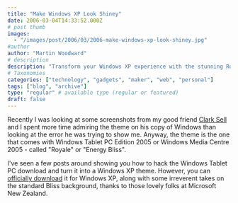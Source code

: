 ```yaml
---
title: "Make Windows XP Look Shiney"
date: 2006-03-04T14:33:52.000Z
# post thumb
images:
  - "/images/post/2006/03/2006-make-windows-xp-look-shiney.jpg"
#author
author: "Martin Woodward"
# description
description: "Transform your Windows XP experience with the stunning Royale theme from Tablet PC Edition, now available for download from Microsoft New Zealand."
# Taxonomies
categories: ["technology", "gadgets", "maker", "web", "personal"]
tags: ["blog", "archive"]
type: "regular" # available type (regular or featured)
draft: false
---
```


[]()Recently I was looking at some screenshots from my good friend [Clark Sell](http://blogs.msdn.com/csell/) and I spent more time admiring the theme on his copy of Windows than looking at the error he was trying to show me. Anyway, the theme is the one that comes with Windows Tablet PC Edition 2005 or Windows Media Centre 2005 - called "Royale" or "Energy Bliss".

I've seen a few posts around showing you how to hack the Windows Tablet PC download and turn it into a Windows XP theme. However, you can [officially download](http://www.microsoft.com/downloads/details.aspx?FamilyID=15373C73-D5F6-4AF0-B583-D633CB021612&displaylang=en) it for Windows XP, along with some irreverent takes on the standard Bliss background, thanks to those lovely folks at Microsoft New Zealand.
